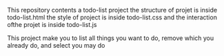 This repository contents a todo-list project
the structure of projet is inside todo-list.html
the style of project is inside todo-list.css
and the interaction ofthe projet is inside todo-list.js

This project make you to list all things you want to do, remove which you already do, and select you may do
